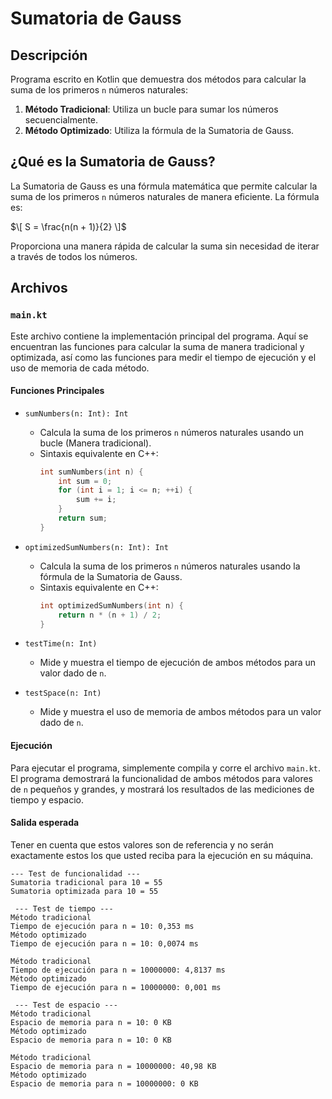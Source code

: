 # Sumatoria de Gauss

## Descripción

Programa escrito en Kotlin que demuestra dos métodos para calcular la suma de los primeros `n` números naturales:
1. **Método Tradicional**: Utiliza un bucle para sumar los números secuencialmente.
2. **Método Optimizado**: Utiliza la fórmula de la Sumatoria de Gauss.

## ¿Qué es la Sumatoria de Gauss?

La Sumatoria de Gauss es una fórmula matemática que permite calcular la suma de los primeros `n` números naturales de manera eficiente. La fórmula es:

$\[ S = \frac{n(n + 1)}{2} \]$

Proporciona una manera rápida de calcular la suma sin necesidad de iterar a través de todos los números.

## Archivos

### `main.kt`

Este archivo contiene la implementación principal del programa. Aquí se encuentran las funciones para calcular la suma de manera tradicional y optimizada, así como las funciones para medir el tiempo de ejecución y el uso de memoria de cada método.

#### Funciones Principales

- `sumNumbers(n: Int): Int`
    - Calcula la suma de los primeros `n` números naturales usando un bucle (Manera tradicional).
    - Sintaxis equivalente en C++:
      ```cpp
      int sumNumbers(int n) {
          int sum = 0;
          for (int i = 1; i <= n; ++i) {
              sum += i;
          }
          return sum;
      }
      ```
- `optimizedSumNumbers(n: Int): Int`
    - Calcula la suma de los primeros `n` números naturales usando la fórmula de la Sumatoria de Gauss.
    - Sintaxis equivalente en C++:
      ```cpp
      int optimizedSumNumbers(int n) {
          return n * (n + 1) / 2;
      }
      ```

- `testTime(n: Int)`
    - Mide y muestra el tiempo de ejecución de ambos métodos para un valor dado de `n`.

- `testSpace(n: Int)`
    - Mide y muestra el uso de memoria de ambos métodos para un valor dado de `n`.

#### Ejecución

Para ejecutar el programa, simplemente compila y corre el archivo `main.kt`. El programa demostrará la funcionalidad de ambos métodos para valores de `n` pequeños y grandes, y mostrará los resultados de las mediciones de tiempo y espacio.

#### Salida esperada

Tener en cuenta que estos valores son de referencia y no serán exactamente estos los que usted reciba para la ejecución en su máquina.

```
--- Test de funcionalidad ---
Sumatoria tradicional para 10 = 55
Sumatoria optimizada para 10 = 55

 --- Test de tiempo ---
Método tradicional
Tiempo de ejecución para n = 10: 0,353 ms
Método optimizado
Tiempo de ejecución para n = 10: 0,0074 ms

Método tradicional
Tiempo de ejecución para n = 10000000: 4,8137 ms
Método optimizado
Tiempo de ejecución para n = 10000000: 0,001 ms

 --- Test de espacio ---
Método tradicional
Espacio de memoria para n = 10: 0 KB
Método optimizado
Espacio de memoria para n = 10: 0 KB

Método tradicional
Espacio de memoria para n = 10000000: 40,98 KB
Método optimizado
Espacio de memoria para n = 10000000: 0 KB
```
